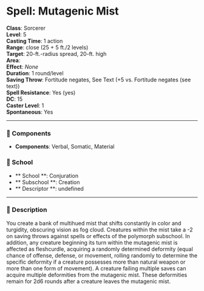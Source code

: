 
# Spell: Mutagenic Mist
**Class**: Sorcerer  
**Level**: 5  
**Casting Time**: 1 action  
**Range**: close (25 + 5 ft./2 levels)  
**Target**: 20-ft.-radius spread, 20-ft. high  
**Area**:   
**Effect**: _None_  
**Duration**: 1 round/level  
**Saving Throw**: Fortitude negates, See Text (+5 vs. Fortitude negates (see text))  
**Spell Resistance**: Yes (yes)  
**DC**: 15  
**Caster Level**: 1  
**Spontaneous**: Yes

---

### 🔮 Components
- **Components**: Verbal, Somatic, Material

### 🏫 School
- ** School **: Conjuration
- ** Subschool **: Creation
- ** Descriptor **: undefined
---

### 📜 Description
You create a bank of multihued mist that shifts constantly in color and turgidity, obscuring vision as fog cloud. Creatures within the mist take a -2 on saving throws against spells or effects of the polymorph subschool. In addition, any creature beginning its turn within the mutagenic mist is affected as fleshcurdle, acquiring a randomly determined deformity (equal chance of offense, defense, or movement, rolling randomly to determine the specific deformity if a creature possesses more than natural weapon or more than one form of movement). A creature failing multiple saves can acquire multiple deformities from the mutagenic mist. These deformities remain for 2d6 rounds after a creature leaves the mutagenic mist.
